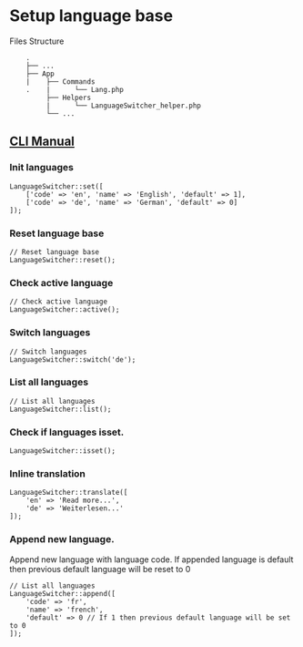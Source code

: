 # Setup language base
Files Structure
```
    .
    ├── ...
    ├── App                    
    |    ├── Commands          
    .    |      └── Lang.php      
         ├── Helpers                
         |      └── LanguageSwitcher_helper.php
         └── ...
```
[CLI Manual](./CLI_manual.md)
---
### Init languages
```
LanguageSwitcher::set([
    ['code' => 'en', 'name' => 'English', 'default' => 1],
    ['code' => 'de', 'name' => 'German', 'default' => 0]
]);
```

### Reset language base
```
// Reset language base
LanguageSwitcher::reset();
```

### Check active language
```
// Check active language
LanguageSwitcher::active();
```

### Switch languages
```
// Switch languages
LanguageSwitcher::switch('de');
```

### List all languages
```
// List all languages
LanguageSwitcher::list();
```

### Check if languages isset.
```
LanguageSwitcher::isset();
```


### Inline translation
```
LanguageSwitcher::translate([
    'en' => 'Read more...',
    'de' => 'Weiterlesen...'
]);
```


### Append new language.
Append new language with language code. If appended language is default then previous default language will be reset to 0

```
// List all languages
LanguageSwitcher::append([
    'code' => 'fr',
    'name' => 'french',
    'default' => 0 // If 1 then previous default language will be set to 0
]);
```
